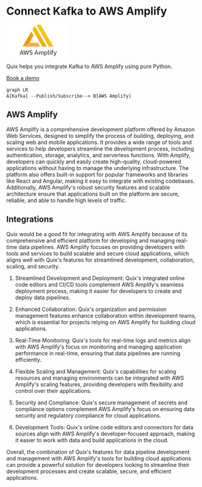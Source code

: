 # Connect Kafka to AWS Amplify

![](./images/logo_1.jpg)

Quix helps you integrate Kafka to AWS Amplify using pure Python.

<div>
<a class="md-button md-button--primary" href="https://share.hsforms.com/1iW0TmZzKQMChk0lxd_tGiw4yjw2?__hstc=175542013.2303933fbd746c0ac86d9ccbe9bc9100.1728383268831.1729603416735.1729620918855.31&__hssc=175542013.1.1729620918855&__hsfp=2132701734" target="_blank" style="margin-right:.5rem;">Book a demo</a>
<br/>
</div>

```mermaid
graph LR
A[Kafka] --Publish/Subscribe--> B[AWS Amplify]
```

## AWS Amplify

AWS Amplify is a comprehensive development platform offered by Amazon Web Services, designed to simplify the process of building, deploying, and scaling web and mobile applications. It provides a wide range of tools and services to help developers streamline the development process, including authentication, storage, analytics, and serverless functions. With Amplify, developers can quickly and easily create high-quality, cloud-powered applications without having to manage the underlying infrastructure. The platform also offers built-in support for popular frameworks and libraries like React and Angular, making it easy to integrate with existing codebases. Additionally, AWS Amplify's robust security features and scalable architecture ensure that applications built on the platform are secure, reliable, and able to handle high levels of traffic.

## Integrations

Quix would be a good fit for integrating with AWS Amplify because of its comprehensive and efficient platform for developing and managing real-time data pipelines. AWS Amplify focuses on providing developers with tools and services to build scalable and secure cloud applications, which aligns well with Quix's features for streamlined development, collaboration, scaling, and security.

1. Streamlined Development and Deployment: Quix's integrated online code editors and CI/CD tools complement AWS Amplify's seamless deployment process, making it easier for developers to create and deploy data pipelines.

2. Enhanced Collaboration: Quix's organization and permission management features enhance collaboration within development teams, which is essential for projects relying on AWS Amplify for building cloud applications.

3. Real-Time Monitoring: Quix's tools for real-time logs and metrics align with AWS Amplify's focus on monitoring and managing application performance in real-time, ensuring that data pipelines are running efficiently.

4. Flexible Scaling and Management: Quix's capabilities for scaling resources and managing environments can be integrated with AWS Amplify's scaling features, providing developers with flexibility and control over their applications.

5. Security and Compliance: Quix's secure management of secrets and compliance options complement AWS Amplify's focus on ensuring data security and regulatory compliance for cloud applications.

6. Development Tools: Quix's online code editors and connectors for data sources align with AWS Amplify's developer-focused approach, making it easier to work with data and build applications in the cloud.

Overall, the combination of Quix's features for data pipeline development and management with AWS Amplify's tools for building cloud applications can provide a powerful solution for developers looking to streamline their development processes and create scalable, secure, and efficient applications.

